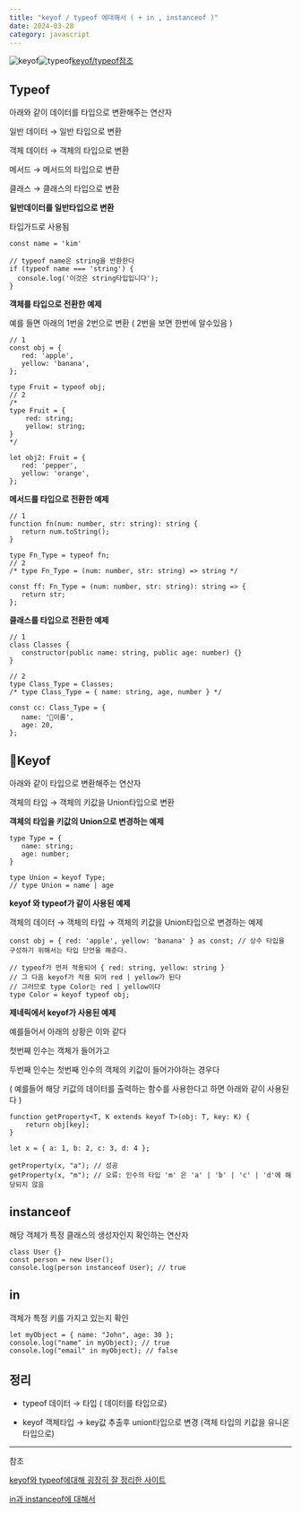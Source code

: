 ```yaml
---
title: "keyof / typeof 에대해서 ( + in , instanceof )"
date: 2024-03-28
category: javascript
---
```


![keyof](/storage/1711887727.jpg)![typeof](/storage/1711887780.jpg)[keyof/typeof참조](https://www.typescriptlang.org/ko/docs/handbook/2/typeof-types.html)

## Typeof

아래와 같이 데이터를 타입으로 변환해주는 연산자

일반 데이터 → 일반 타입으로 변환

객체 데이터 → 객체의 타입으로 변환

메서드 → 메서드의 타입으로 변환

클래스 → 클래스의 타입으로 변환

**일반데이터를 일반타입으로 변환**

타입가드로 사용됨

```
const name = 'kim'

// typeof name은 string을 반환한다
if (typeof name === 'string') {
  console.log('이것은 string타입입니다');
}
```

**객체를 타입으로 전환한 예제**

예를 들면 아래의 1번을 2번으로 변환 ( 2번을 보면 한번에 알수있음 )

```
// 1
const obj = {
   red: 'apple',
   yellow: 'banana',
};

type Fruit = typeof obj;
// 2
/*
type Fruit = {
    red: string;
    yellow: string;
}
*/

let obj2: Fruit = {
   red: 'pepper',
   yellow: 'orange',
};
```

**메서드를 타입으로 전환한 예제**

```
// 1
function fn(num: number, str: string): string {
   return num.toString();
}

type Fn_Type = typeof fn;
// 2
/* type Fn_Type = (num: number, str: string) => string */

const ff: Fn_Type = (num: number, str: string): string => {
   return str;
};
```

**클래스를 타입으로 전환한 예제**

```
// 1
class Classes {
   constructor(public name: string, public age: number) {}
}

// 2
type Class_Type = Classes;
/* type Class_Type = { name: string, age, number } */

const cc: Class_Type = {
   name: '이름',
   age: 20,
};
```

## Keyof

아래와 같이 타입으로 변환해주는 연산자

객체의 타입 → 객체의 키값을 Union타입으로 변환

**객체의 타입을 키값의 Union으로 변경하는 예제**

```
type Type = {
   name: string;
   age: number;
}

type Union = keyof Type;
// type Union = name | age
```

**keyof 와 typeof가 같이 사용된 예제**

객체의 데이터 → 객체의 타입 → 객체의 키값을 Union타입으로 변경하는 예제

```
const obj = { red: 'apple', yellow: 'banana' } as const; // 상수 타입을 구성하기 위해서는 타입 단언을 해준다.

// typeof가 먼저 적용되어 { red: string, yellow: string }
// 그 다음 keyof가 적용 되어 red | yellow가 된다
// 그러므로 type Color는 red | yellow이다
type Color = keyof typeof obj; 
```

**제네릭에서 keyof가 사용된 예제**

예를들어서 아래의 상황은 이와 같다

첫번째 인수는 객체가 들어가고

두번째 인수는 첫번째 인수의 객체의 키값이 들어가야하는 경우다

( 예를들어 해당 키값의 데이터를 출력하는 함수를 사용한다고 하면 아래와 같이 사용된다 )

```
function getProperty<T, K extends keyof T>(obj: T, key: K) {
    return obj[key];
}

let x = { a: 1, b: 2, c: 3, d: 4 };

getProperty(x, "a"); // 성공
getProperty(x, "m"); // 오류: 인수의 타입 'm' 은 'a' | 'b' | 'c' | 'd'에 해당되지 않음
```

## instanceof

해당 객체가 특정 클래스의 생성자인지 확인하는 연산자

```
class User {}
const person = new User();
console.log(person instanceof User); // true
```

## in

객체가 특정 키를 가지고 있는지 확인

```
let myObject = { name: "John", age: 30 };
console.log("name" in myObject); // true
console.log("email" in myObject); // false
```

## 정리

* typeof 데이터 → 타입 ( 데이터를 타입으로)

* keyof 객체타입 → key값 추출후 union타입으로 변경 (객체 타입의 키값을 유니온 타입으로)

---

참조

[keyof와 typeof에대해 굉장히 잘 정리한 사이트](https://inpa.tistory.com/entry/TS-%F0%9F%93%98-%ED%83%80%EC%9E%85%EC%8A%A4%ED%81%AC%EB%A6%BD%ED%8A%B8-keyof-typeof-%EC%82%AC%EC%9A%A9%EB%B2%95)

[in과 instanceof에 대해서](https://ksrae.github.io/angular/difference-among-typeof-instanceof-in/#:~:text=instanceof%20%EC%97%B0%EC%82%B0%EC%9E%90&amp;amp;text=javascript%EC%97%90%EC%84%9C%EB%8A%94%20%ED%95%A8%EC%88%98%EC%9D%98%20prototype,boolean%20%ED%98%95%EC%9D%84%20%EB%A6%AC%ED%84%B4%ED%95%A9%EB%8B%88%EB%8B%A4.)
